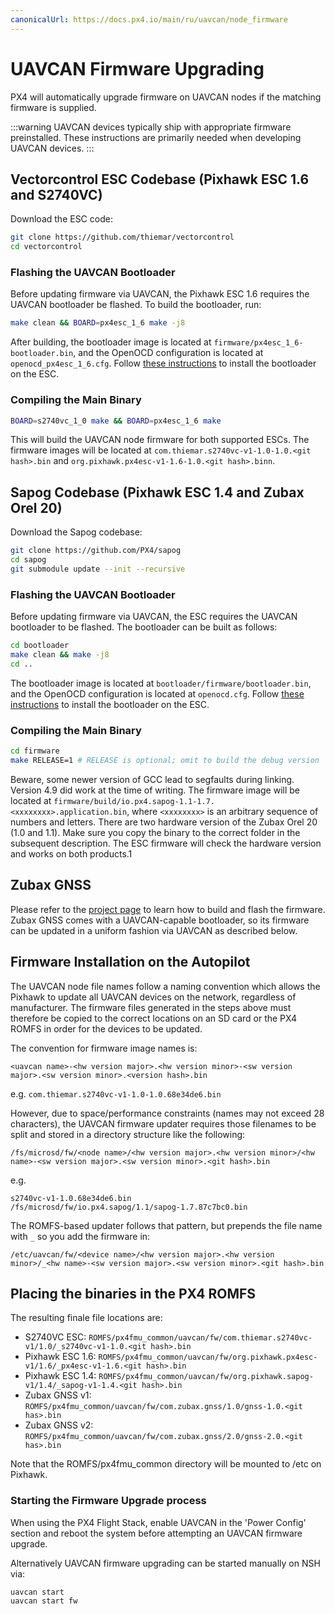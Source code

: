 ```yaml
---
canonicalUrl: https://docs.px4.io/main/ru/uavcan/node_firmware
---
```


# UAVCAN Firmware Upgrading

PX4 will automatically upgrade firmware on UAVCAN nodes if the matching firmware is supplied.

:::warning UAVCAN
devices typically ship with appropriate firmware preinstalled. These instructions are primarily needed when developing UAVCAN devices.
:::

## Vectorcontrol ESC Codebase (Pixhawk ESC 1.6 and S2740VC)

Download the ESC code:

```sh
git clone https://github.com/thiemar/vectorcontrol
cd vectorcontrol
```

### Flashing the UAVCAN Bootloader

Before updating firmware via UAVCAN, the Pixhawk ESC 1.6 requires the UAVCAN bootloader be flashed. To build the bootloader, run:

```sh
make clean && BOARD=px4esc_1_6 make -j8
```

After building, the bootloader image is located at `firmware/px4esc_1_6-bootloader.bin`, and the OpenOCD configuration is located at `openocd_px4esc_1_6.cfg`. Follow [these instructions](../uavcan/bootloader_installation.md) to install the bootloader on the ESC.

### Compiling the Main Binary

```sh
BOARD=s2740vc_1_0 make && BOARD=px4esc_1_6 make
```

This will build the UAVCAN node firmware for both supported ESCs. The firmware images will be located at `com.thiemar.s2740vc-v1-1.0-1.0.<git hash>.bin` and `org.pixhawk.px4esc-v1-1.6-1.0.<git hash>.binn`.

## Sapog Codebase (Pixhawk ESC 1.4 and Zubax Orel 20)

Download the Sapog codebase:

```sh
git clone https://github.com/PX4/sapog
cd sapog
git submodule update --init --recursive
```

### Flashing the UAVCAN Bootloader

Before updating firmware via UAVCAN, the ESC requires the UAVCAN bootloader to be flashed. The bootloader can be built as follows:

```sh
cd bootloader
make clean && make -j8
cd ..
```

The bootloader image is located at `bootloader/firmware/bootloader.bin`, and the OpenOCD configuration is located at `openocd.cfg`. Follow [these instructions](../uavcan/bootloader_installation.md) to install the bootloader on the ESC.

### Compiling the Main Binary

```sh
cd firmware
make RELEASE=1 # RELEASE is optional; omit to build the debug version
```

Beware, some newer version of GCC lead to segfaults during linking. Version 4.9 did work at the time of writing. The firmware image will be located at `firmware/build/io.px4.sapog-1.1-1.7.<xxxxxxxx>.application.bin`, where `<xxxxxxxx>` is an arbitrary sequence of numbers and letters. There are two hardware version of the Zubax Orel 20 (1.0 and 1.1). Make sure you copy the binary to the correct folder in the subsequent description. The ESC firmware will check the hardware version and works on both products.1

## Zubax GNSS

Please refer to the [project page](https://github.com/Zubax/zubax_gnss) to learn how to build and flash the firmware. Zubax GNSS comes with a UAVCAN-capable bootloader, so its firmware can be updated in a uniform fashion via UAVCAN as described below.

## Firmware Installation on the Autopilot

The UAVCAN node file names follow a naming convention which allows the Pixhawk to update all UAVCAN devices on the network, regardless of manufacturer. The firmware files generated in the steps above must therefore be copied to the correct locations on an SD card or the PX4 ROMFS in order for the devices to be updated.

The convention for firmware image names is:

```
<uavcan name>-<hw version major>.<hw version minor>-<sw version major>.<sw version minor>.<version hash>.bin
```

e.g. `com.thiemar.s2740vc-v1-1.0-1.0.68e34de6.bin`

However, due to space/performance constraints (names may not exceed 28 characters), the UAVCAN firmware updater requires those filenames to be split and stored in a directory structure like the following:

```
/fs/microsd/fw/<node name>/<hw version major>.<hw version minor>/<hw name>-<sw version major>.<sw version minor>.<git hash>.bin
```

e.g.
```
s2740vc-v1-1.0.68e34de6.bin 
/fs/microsd/fw/io.px4.sapog/1.1/sapog-1.7.87c7bc0.bin
```

The ROMFS-based updater follows that pattern, but prepends the file name with `_` so you add the firmware in:

```
/etc/uavcan/fw/<device name>/<hw version major>.<hw version minor>/_<hw name>-<sw version major>.<sw version minor>.<git hash>.bin
```

## Placing the binaries in the PX4 ROMFS

The resulting finale file locations are:

* S2740VC ESC: `ROMFS/px4fmu_common/uavcan/fw/com.thiemar.s2740vc-v1/1.0/_s2740vc-v1-1.0.<git hash>.bin`
* Pixhawk ESC 1.6: `ROMFS/px4fmu_common/uavcan/fw/org.pixhawk.px4esc-v1/1.6/_px4esc-v1-1.6.<git hash>.bin`
* Pixhawk ESC 1.4: `ROMFS/px4fmu_common/uavcan/fw/org.pixhawk.sapog-v1/1.4/_sapog-v1-1.4.<git hash>.bin`
* Zubax GNSS v1: `ROMFS/px4fmu_common/uavcan/fw/com.zubax.gnss/1.0/gnss-1.0.<git has>.bin`
* Zubax GNSS v2: `ROMFS/px4fmu_common/uavcan/fw/com.zubax.gnss/2.0/gnss-2.0.<git has>.bin`

Note that the ROMFS/px4fmu_common directory will be mounted to /etc on Pixhawk.

### Starting the Firmware Upgrade process


When using the PX4 Flight Stack, enable UAVCAN in the 'Power Config' section and reboot the system before attempting an UAVCAN firmware upgrade.


Alternatively UAVCAN firmware upgrading can be started manually on NSH via:

```sh
uavcan start
uavcan start fw
```
